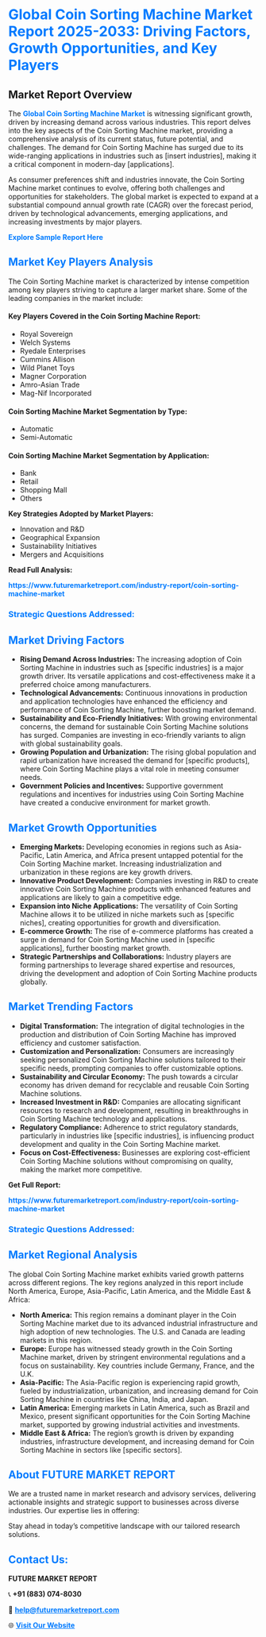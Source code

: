 <h1 style="color: #007BFF;">Global Coin Sorting Machine Market Report 2025-2033: Driving Factors, Growth Opportunities, and Key Players</h1>

<section id="overview">
<h2>Market Report Overview</h2>
<p>The <a href="https://www.futuremarketreport.com/industry-report/coin-sorting-machine-market" style="color: #007BFF; text-decoration: none;"><strong>Global Coin Sorting Machine Market</strong></a> is witnessing significant growth, driven by increasing demand across various industries. This report delves into the key aspects of the Coin Sorting Machine market, providing a comprehensive analysis of its current status, future potential, and challenges. The demand for Coin Sorting Machine has surged due to its wide-ranging applications in industries such as [insert industries], making it a critical component in modern-day [applications].</p>
<p>As consumer preferences shift and industries innovate, the Coin Sorting Machine market continues to evolve, offering both challenges and opportunities for stakeholders. The global market is expected to expand at a substantial compound annual growth rate (CAGR) over the forecast period, driven by technological advancements, emerging applications, and increasing investments by major players.</p>
</section>

<section id="overview">
<p><a href="https://www.futuremarketreport.com/request-sample/reportId=103657" style="color: #007BFF; text-decoration: none;"><strong>Explore Sample Report Here</strong></a></p>
</section>

<section id="key-players">
<h2 style="color: #007BFF;">Market Key Players Analysis</h2>
<p>The Coin Sorting Machine market is characterized by intense competition among key players striving to capture a larger market share. Some of the leading companies in the market include:</p>
<h4>Key Players Covered in the Coin Sorting Machine Report:</h4>
<ul><li>Royal Sovereign</li><li>Welch Systems</li><li>Ryedale Enterprises</li><li>Cummins Allison</li><li>Wild Planet Toys</li><li>Magner Corporation</li><li>Amro-Asian Trade</li><li>Mag-Nif Incorporated</li></ul>
<h4>Coin Sorting Machine Market Segmentation by Type:</h4>
<ul><li>Automatic</li><li>Semi-Automatic</li></ul>

<h4>Coin Sorting Machine Market Segmentation by Application:</h4>
<ul><li>Bank</li><li>Retail</li><li>Shopping Mall</li><li>Others</li></ul>
<p><strong>Key Strategies Adopted by Market Players:</strong></p>
<ul>
<li>Innovation and R&D</li>
<li>Geographical Expansion</li>
<li>Sustainability Initiatives</li>
<li>Mergers and Acquisitions</li>
</ul>
</section>

<section>
<p><strong>Read Full Analysis: </strong></p><a href="https://www.futuremarketreport.com/industry-report/coin-sorting-machine-market" style="color: #007BFF; text-decoration: none;"><strong>https://www.futuremarketreport.com/industry-report/coin-sorting-machine-market</strong></a>
<h3 style="color: #007BFF;">Strategic Questions Addressed:</h3>
</section>

<section id="driving-factors">
<h2 style="color: #007BFF;">Market Driving Factors</h2>
<ul>
<li><strong>Rising Demand Across Industries:</strong> The increasing adoption of Coin Sorting Machine in industries such as [specific industries] is a major growth driver. Its versatile applications and cost-effectiveness make it a preferred choice among manufacturers.</li>
<li><strong>Technological Advancements:</strong> Continuous innovations in production and application technologies have enhanced the efficiency and performance of Coin Sorting Machine, further boosting market demand.</li>
<li><strong>Sustainability and Eco-Friendly Initiatives:</strong> With growing environmental concerns, the demand for sustainable Coin Sorting Machine solutions has surged. Companies are investing in eco-friendly variants to align with global sustainability goals.</li>
<li><strong>Growing Population and Urbanization:</strong> The rising global population and rapid urbanization have increased the demand for [specific products], where Coin Sorting Machine plays a vital role in meeting consumer needs.</li>
<li><strong>Government Policies and Incentives:</strong> Supportive government regulations and incentives for industries using Coin Sorting Machine have created a conducive environment for market growth.</li>
</ul>
</section>

<section id="growth-opportunities">
<h2 style="color: #007BFF;">Market Growth Opportunities</h2>
<ul>
<li><strong>Emerging Markets:</strong> Developing economies in regions such as Asia-Pacific, Latin America, and Africa present untapped potential for the Coin Sorting Machine market. Increasing industrialization and urbanization in these regions are key growth drivers.</li>
<li><strong>Innovative Product Development:</strong> Companies investing in R&D to create innovative Coin Sorting Machine products with enhanced features and applications are likely to gain a competitive edge.</li>
<li><strong>Expansion into Niche Applications:</strong> The versatility of Coin Sorting Machine allows it to be utilized in niche markets such as [specific niches], creating opportunities for growth and diversification.</li>
<li><strong>E-commerce Growth:</strong> The rise of e-commerce platforms has created a surge in demand for Coin Sorting Machine used in [specific applications], further boosting market growth.</li>
<li><strong>Strategic Partnerships and Collaborations:</strong> Industry players are forming partnerships to leverage shared expertise and resources, driving the development and adoption of Coin Sorting Machine products globally.</li>
</ul>
</section>

<section id="trending-factors">
<h2 style="color: #007BFF;">Market Trending Factors</h2>
<ul>
<li><strong>Digital Transformation:</strong> The integration of digital technologies in the production and distribution of Coin Sorting Machine has improved efficiency and customer satisfaction.</li>
<li><strong>Customization and Personalization:</strong> Consumers are increasingly seeking personalized Coin Sorting Machine solutions tailored to their specific needs, prompting companies to offer customizable options.</li>
<li><strong>Sustainability and Circular Economy:</strong> The push towards a circular economy has driven demand for recyclable and reusable Coin Sorting Machine solutions.</li>
<li><strong>Increased Investment in R&D:</strong> Companies are allocating significant resources to research and development, resulting in breakthroughs in Coin Sorting Machine technology and applications.</li>
<li><strong>Regulatory Compliance:</strong> Adherence to strict regulatory standards, particularly in industries like [specific industries], is influencing product development and quality in the Coin Sorting Machine market.</li>
<li><strong>Focus on Cost-Effectiveness:</strong> Businesses are exploring cost-efficient Coin Sorting Machine solutions without compromising on quality, making the market more competitive.</li>
</ul>
</section>

<section>
<p><strong>Get Full Report: </strong></p><a href="https://www.futuremarketreport.com/industry-report/coin-sorting-machine-market" style="color: #007BFF; text-decoration: none;"><strong>https://www.futuremarketreport.com/industry-report/coin-sorting-machine-market</strong></a>
<h3 style="color: #007BFF;">Strategic Questions Addressed:</h3>
</section>


<section id="regional-analysis">
<h2 style="color: #007BFF;">Market Regional Analysis</h2>
<p>The global Coin Sorting Machine market exhibits varied growth patterns across different regions. The key regions analyzed in this report include North America, Europe, Asia-Pacific, Latin America, and the Middle East & Africa:</p>
<ul>
<li><strong>North America:</strong> This region remains a dominant player in the Coin Sorting Machine market due to its advanced industrial infrastructure and high adoption of new technologies. The U.S. and Canada are leading markets in this region.</li>
<li><strong>Europe:</strong> Europe has witnessed steady growth in the Coin Sorting Machine market, driven by stringent environmental regulations and a focus on sustainability. Key countries include Germany, France, and the U.K.</li>
<li><strong>Asia-Pacific:</strong> The Asia-Pacific region is experiencing rapid growth, fueled by industrialization, urbanization, and increasing demand for Coin Sorting Machine in countries like China, India, and Japan.</li>
<li><strong>Latin America:</strong> Emerging markets in Latin America, such as Brazil and Mexico, present significant opportunities for the Coin Sorting Machine market, supported by growing industrial activities and investments.</li>
<li><strong>Middle East & Africa:</strong> The region’s growth is driven by expanding industries, infrastructure development, and increasing demand for Coin Sorting Machine in sectors like [specific sectors].</li>
</ul>
</section>

<footer>
<h2 style="color: #007BFF;">About FUTURE MARKET REPORT</h2>
<p>We are a trusted name in market research and advisory services, delivering actionable insights and strategic support to businesses across diverse industries. Our expertise lies in offering:</p>

<p>Stay ahead in today’s competitive landscape with our tailored research solutions.</p>

<h2 style="color: #007BFF;">Contact Us:</h2>
<p><strong>FUTURE MARKET REPORT</strong></p>
<p>📞 <strong>+91 (883) 074-8030</strong></p>
<p>📧 <strong><a href="mailto:help@futuremarketreport.com" style="color: #007BFF;">help@futuremarketreport.com</a></strong></p>
<p>🌐 <strong><a href="https://www.futuremarketreport.com/" style="color: #007BFF;">Visit Our Website</a></strong></p>
</footer>